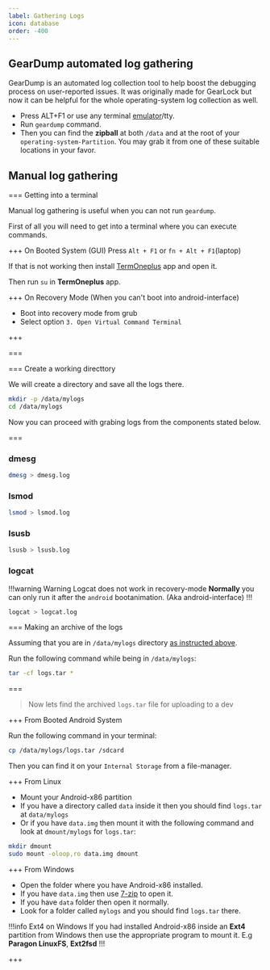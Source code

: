 ```yaml
---
label: Gathering Logs
icon: database
order: -400
---
```


## GearDump automated log gathering

GearDump is an automated log collection tool to help boost the debugging process on user-reported issues. It was originally made for GearLock but now it can be helpful for the whole operating-system log collection as well.

* Press ALT+F1 or use any terminal [emulator](https://play.google.com/store/apps/details?id=com.termoneplus)/tty.
* Run `geardump` command.
* Then you can find the **zipball** at both `/data` and at the root of your `operating-system-Partition`. You may grab it from one of these suitable locations in your favor.

## Manual log gathering

=== Getting into a terminal

Manual log gathering is useful when you can not run `geardump`.

First of all you will need to get into a terminal where you can execute commands.

+++ On Booted System (GUI)
Press `Alt + F1` or `fn + Alt + F1`(laptop)

If that is not working then install [TermOneplus](https://play.google.com/store/apps/details?id=com.termoneplus) app and open it.

Then run `su` in **TermOneplus** app.

+++ On Recovery Mode (When you can't boot into android-interface)
- Boot into recovery mode from grub
- Select option `3. Open Virtual Command Terminal`

+++

===

=== Create a working directtory

We will create a directory and save all the logs there.

```bash
mkdir -p /data/mylogs
cd /data/mylogs
```

Now you can proceed with grabing logs from the components stated below.

===

### dmesg

```bash
dmesg > dmesg.log
```

### lsmod

```bash
lsmod > lsmod.log
```

### lsusb

```bash
lsusb > lsusb.log
```

### logcat

!!!warning Warning
Logcat does not work in recovery-mode
**Normally** you can only run it after the `android` bootanimation. (Aka android-interface)
!!!

```bash
logcat > logcat.log
```

=== Making an archive of the logs

Assuming that you are in `/data/mylogs` directory [as instructed above](#create-a-working-directtory).

Run the following command while being in `/data/mylogs`:

```bash
tar -cf logs.tar *
```

===

> Now lets find the archived `logs.tar` file for uploading to a dev

+++ From Booted Android System

Run the following command in your terminal:

```bash
cp /data/mylogs/logs.tar /sdcard
```

Then you can find it on your `Internal Storage` from a file-manager.

+++ From Linux

- Mount your Android-x86 partition
- If you have a directory called `data` inside it then you should find `logs.tar` at `data/mylogs`
- Or if you have `data.img` then mount it with the following command and look at `dmount/mylogs` for `logs.tar`:

```bash
mkdir dmount
sudo mount -oloop,ro data.img dmount
```

+++ From Windows

- Open the folder where you have Android-x86 installed.
- If you have `data.img` then use [7-zip](https://www.7-zip.org/download.html) to open it.
- If you have `data` folder then open it normally.
- Look for a folder called `mylogs` and you should find `logs.tar` there.

!!!info Ext4 on Windows
If you had installed Android-x86 inside an **Ext4** partition from Windows then use the appropriate program to mount it.
E.g **Paragon LinuxFS**, **Ext2fsd**
!!!

+++
